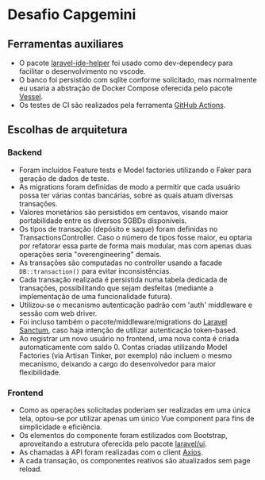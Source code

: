 # Desafio Capgemini

## Ferramentas auxiliares
* O pacote [laravel-ide-helper](https://github.com/barryvdh/laravel-ide-helper) foi usado como dev-dependecy para facilitar o desenvolvimento no vscode.
* O banco foi persistido com sqlite conforme solicitado, mas normalmente eu usaria a abstração de Docker Compose oferecida pelo pacote [Vessel](https://vessel.shippingdocker.com/).
* Os testes de CI são realizados pela ferramenta [GitHub Actions](https://github.com/features/actions).

## Escolhas de arquitetura

### Backend

* Foram incluídos Feature tests e Model factories utilizando o Faker para geração de dados de teste.
* As migrations foram definidas de modo a permitir que cada usuário possa ter várias contas bancárias, sobre as quais atuam diversas transações.
* Valores monetários são persistidos em centavos, visando maior portabilidade entre os diversos SGBDs disponíveis.
* Os tipos de transação (depósito e saque) foram definidas no TransactionsController. Caso o número de tipos fosse maior, eu optaria por refatorar essa parte de forma mais modular, mas com apenas duas operações seria "overengineering" demais.
* As transações são computadas no controller usando a facade `DB::transaction()` para evitar inconsistências.
* Cada transação realizada é persistida numa tabela dedicada de transações, possibilitando que sejam desfeitas (mediante a implementação de uma funcionalidade futura).
* Utilizou-se o mecanismo autenticação padrão com 'auth' middleware e sessão com web driver.
* Foi incluso também o pacote/middleware/migrations do [Laravel Sanctum](https://laravel.com/docs/7.x/sanctum), caso haja intenção de utilizar autenticação token-based.
* Ao registrar um novo usuário no frontend, uma nova conta é criada automaticamente com saldo 0. Contas criadas utilizando Model Factories (via Artisan Tinker, por exemplo) não incluem o mesmo mecanismo, deixando a cargo do desenvolvedor para maior flexibilidade.

### Frontend

* Como as operações solicitadas poderiam ser realizadas em uma única tela, optou-se por utilizar apenas um único Vue component para fins de simplicidade e eficiência.
* Os elementos do componente foram estilizados com Bootstrap, aproveitando a estrutura oferecida pelo pacote [laravel/ui](https://github.com/laravel/ui).
* As chamadas à API foram realizadas com o client [Axios](https://github.com/axios/axios).
* A cada transação, os componentes reativos são atualizados sem page reload.
